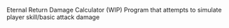 Eternal Return Damage Calculator (WIP)
Program that attempts to simulate player skill/basic attack damage